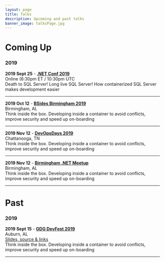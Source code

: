 ```yaml
---
layout: page
title: Talks
description: Upcoming and past talks
banner_image: talksPage.jpg
---
```


# Coming Up

### 2019

**2019 Sept 25** - **<a href="https://www.dotnetconf.net/" target="_blank">.NET Conf 2019</a>**<br/>
Online (6:30pm ET / 10:30pm UTC<br/>
Death to SQL Server! Long live SQL Server! How containerized SQL Server makes development easier

---

**2019 Oct 12** - **<a href="https://bsidesbham.org/" target="_blank">BSides Birmingham 2019</a>**<br/>
Birmingham, AL<br/>
Think inside the box. Developing inside a container to avoid conflicts, improve security and speed up on-boarding

---

**2019 Nov 12** - **<a href="https://devopsdays.org/events/2019-chattanooga/welcome/" target="_blank">DevOpsDays 2019</a>**<br/>
Chattanooga, TN<br/>
Think inside the box. Developing inside a container to avoid conflicts, improve security and speed up on-boarding

---

**2019 Nov 12** - **<a href="https://www.meetup.com/Birmingham-NET-Meetup/" target="_blank">Birmingham .NET Meetup</a>**<br/>
Birmingham, AL<br/>
Think inside the box. Developing inside a container to avoid conflicts, improve security and speed up on-boarding

---

# Past

### 2019

**2019 Sept 15** - **<a href="https://gdgcloudauburndevfest19.firebaseapp.com/" target="_blank">GDG DevFest 2019</a>**<br/>
Auburn, AL<br/>
<a href="/talks/vsc-remote">Slides, source & links</a><br/>
Think inside the box. Developing inside a container to avoid conflicts, improve security and speed up on-boarding

---
